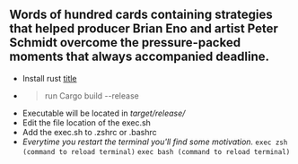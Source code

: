 ## **Words of hundred cards containing strategies that helped producer Brian Eno and artist Peter Schmidt overcome the pressure-packed moments that always accompanied deadline.**


- Install rust [title](https://www.rust-lang.org/tools/install)
- > run Cargo build --release
- Executable will be located in *target/release/*
- Edit the file location of the exec.sh
- Add the exec.sh to .zshrc or .bashrc
- *Everytime you restart the terminal you'll find some motivation.*
`exec zsh (command to reload terminal)`
`exec bash (command to reload terminal)`
